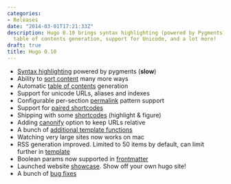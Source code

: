 ```yaml
---
categories:
- Releases
date: "2014-03-01T17:21:33Z"
description: Hugo 0.10 brings syntax highlighting (powered by Pygments), automatic
  table of contents generation, support for Unicode, and a lot more!
draft: true
title: Hugo 0.10
---
```


- [Syntax highlighting](http://hugo.spf13.com/extras/highlighting) powered by pygments (**slow**)
- Ability to [sort content](http://hugo.spf13.com/content/ordering) many more ways
- Automatic [table of contents](http://hugo.spf13.com/extras/toc) generation
- Support for unicode URLs, aliases and indexes
- Configurable per-section [permalink](http://hugo.spf13.com/extras/permalinks) pattern support
- Support for [paired shortcodes](http://hugo.spf13.com/extras/shortcodes)
- Shipping with some [shortcodes](http://hugo.spf13.com/extras/shortcodes) (highlight & figure)
- Adding [canonify](http://hugo.spf13.com/extras/urls) option to keep URLs relative
- A bunch of [additional template functions](http://hugo.spf13.com/layouts/templatefunctions)
- Watching very large sites now works on mac
- RSS generation improved. Limited to 50 items by default, can limit further in [template](http://hugo.spf13.com/layout/rss)
- Boolean params now supported in [frontmatter](http://hugo.spf13.com/content/front-matter)
- Launched website [showcase](http://hugo.spf13.com/showcase). Show off your own hugo site!
- A bunch of [bug fixes](https://github.com/spf13/hugo/commits/master)
